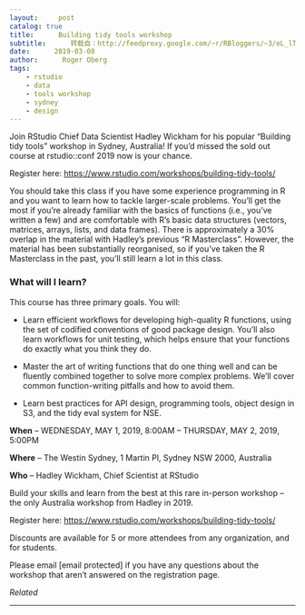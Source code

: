 ```yaml
---
layout:     post
catalog: true
title:      Building tidy tools workshop
subtitle:      转载自：http://feedproxy.google.com/~r/RBloggers/~3/eL_lT0AfSp4/
date:      2019-03-08
author:      Roger Oberg
tags:
    - rstudio
    - data
    - tools workshop
    - sydney
    - design
---
```






Join RStudio Chief Data Scientist Hadley Wickham for his popular “Building tidy tools” workshop in Sydney, Australia! If you’d missed the sold out course at rstudio::conf 2019 now is your chance.

Register here: https://www.rstudio.com/workshops/building-tidy-tools/

You should take this class if you have some experience programming in R and you want to learn how to tackle larger-scale problems. You’ll get the most if you’re already familiar with the basics of functions (i.e., you’ve written a few) and are comfortable with R’s basic data structures (vectors, matrices, arrays, lists, and data frames). There is approximately a 30% overlap in the material with Hadley’s previous “R Masterclass”. However, the material has been substantially reorganised, so if you’ve taken the R Masterclass in the past, you’ll still learn a lot in this class.

### What will I learn?

This course has three primary goals. You will:

- Learn efficient workflows for developing high-quality R functions, using the set of codified conventions of good package design. You’ll also learn workflows for unit testing, which helps ensure that your functions do exactly what you think they do.

- Master the art of writing functions that do one thing well and can be fluently combined together to solve more complex problems. We’ll cover common function-writing pitfalls and how to avoid them.

- Learn best practices for API design, programming tools, object design in S3, and the tidy eval system for NSE.


**When** – WEDNESDAY, MAY 1, 2019, 8:00AM – THURSDAY, MAY 2, 2019, 5:00PM

**Where** – The Westin Sydney, 1 Martin Pl, Sydney NSW 2000, Australia

**Who** – Hadley Wickham, Chief Scientist at RStudio

Build your skills and learn from the best at this rare in-person workshop – the only Australia workshop from Hadley in 2019.

Register here: https://www.rstudio.com/workshops/building-tidy-tools/

Discounts are available for 5 or more attendees from any organization, and for students.

Please email [email protected] if you have any questions about the workshop that aren’t answered on the registration page.


*Related*








---
